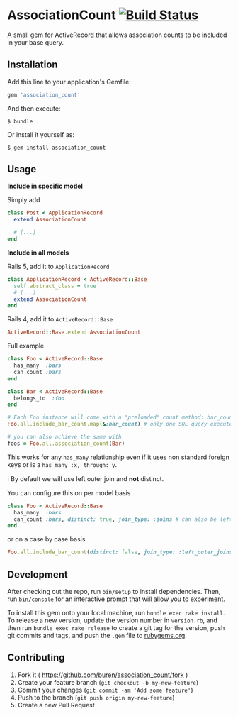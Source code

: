 # AssociationCount [![Build Status](https://travis-ci.org/buren/association_count.svg?branch=master)](https://travis-ci.org/buren/association_count)

A small gem for ActiveRecord that allows association counts to be included in your base query.

## Installation

Add this line to your application's Gemfile:

```ruby
gem 'association_count'
```

And then execute:

    $ bundle

Or install it yourself as:

    $ gem install association_count

## Usage

__Include in specific model__

Simply add

```ruby
class Post < ApplicationRecord
  extend AssociationCount

  # [...]
end
```

__Include in all models__

Rails 5, add it to `ApplicationRecord`

```ruby
class ApplicationRecord < ActiveRecord::Base
  self.abstract_class = true
  # [...]
  extend AssociationCount
end
```

Rails 4, add it to `ActiveRecord::Base`

```ruby
ActiveRecord::Base.extend AssociationCount
```

Full example
```ruby
class Foo < ActiveRecord::Base
  has_many  :bars
  can_count :bars
end

class Bar < ActiveRecord::Base
  belongs_to  :foo
end

# Each Foo instance will come with a "preloaded" count method: bar_count
Foo.all.include_bar_count.map(&:bar_count) # only one SQL query executed

# you can also achieve the same with
foos = Foo.all.association_count(Bar)
```

This works for any `has_many` relationship even if it uses non standard foreign keys or is a `has_many :x, through: y`.

:information_source: By default we will use left outer join and __not__ distinct.

You can configure this on per model basis
```ruby
class Foo < ActiveRecord::Base
  has_many  :bars
  can_count :bars, distinct: true, join_type: :joins # can also be left_outer_joins
end
```

or on a case by case basis

```ruby
Foo.all.include_bar_count(distinct: false, join_type: :left_outer_joins)
```

## Development

After checking out the repo, run `bin/setup` to install dependencies. Then, run `bin/console` for an interactive prompt that will allow you to experiment.

To install this gem onto your local machine, run `bundle exec rake install`. To release a new version, update the version number in `version.rb`, and then run `bundle exec rake release` to create a git tag for the version, push git commits and tags, and push the `.gem` file to [rubygems.org](https://rubygems.org).

## Contributing

1. Fork it ( https://github.com/buren/association_count/fork )
2. Create your feature branch (`git checkout -b my-new-feature`)
3. Commit your changes (`git commit -am 'Add some feature'`)
4. Push to the branch (`git push origin my-new-feature`)
5. Create a new Pull Request
